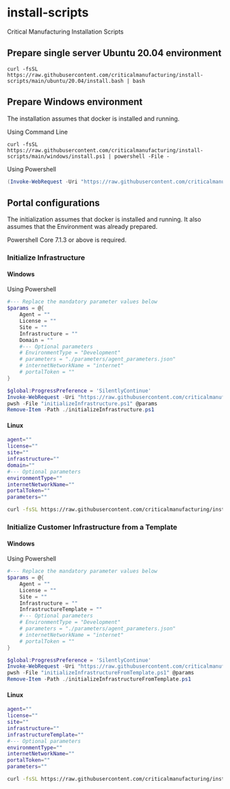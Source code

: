 # install-scripts
Critical Manufacturing Installation Scripts

## Prepare single server Ubuntu 20.04 environment

```
curl -fsSL https://raw.githubusercontent.com/criticalmanufacturing/install-scripts/main/ubuntu/20.04/install.bash | bash
```

## Prepare Windows environment

The installation assumes that docker is installed and running.

Using Command Line

```
curl -fsSL https://raw.githubusercontent.com/criticalmanufacturing/install-scripts/main/windows/install.ps1 | powershell -File -
```
Using Powershell

```powershell
(Invoke-WebRequest -Uri "https://raw.githubusercontent.com/criticalmanufacturing/install-scripts/main/windows/install.ps1").Content | powershell -File -
```

## Portal configurations

The initialization assumes that docker is installed and running.
It also assumes that the Environment was already prepared.

Powershell Core 7.1.3 or above is required.

### Initialize Infrastructure

#### Windows

Using Powershell

```powershell
#--- Replace the mandatory parameter values below
$params = @{
    Agent = ""
    License = ""
    Site = ""
    Infrastructure = ""
    Domain = ""
    #--- Optional parameters
    # EnvironmentType = "Development"
    # parameters = "./parameters/agent_parameters.json"
    # internetNetworkName = "internet"
    # portalToken = ""
}

$global:ProgressPreference = 'SilentlyContinue'
Invoke-WebRequest -Uri "https://raw.githubusercontent.com/criticalmanufacturing/install-scripts/linux-infrasctucture/windows/portal/initializeInfrastructure.ps1" -OutFile "./initializeInfrastructure.ps1"
pwsh -File "initializeInfrastructure.ps1" @params
Remove-Item -Path ./initializeInfrastructure.ps1
```
#### Linux

```bash
agent=""
license=""
site=""
infrastructure=""
domain=""
#--- Optional parameters
environmentType=""
internetNetworkName=""
portalToken=""
parameters=""

curl -fsSL https://raw.githubusercontent.com/criticalmanufacturing/install-scripts/linux-infrasctucture/ubuntu/portal/initializeInfrastructure.bash | bash -s -- --agent "$agent" --license "$license" --site "$site" --infrastructure "$infrastructure" --domain "$domain" --environmentType "$environmentType" --internetNetworkName "$internetNetworkName" --portalToken "$portalToken" --parameters "$parameters"
```

### Initialize Customer Infrastructure from a Template
#### Windows

Using Powershell

```powershell
#--- Replace the mandatory parameter values below
$params = @{
    Agent = ""
    License = ""
    Site = ""
    Infrastructure = ""
    InfrastructureTemplate = ""
    #--- Optional parameters
    # EnvironmentType = "Development"
    # parameters = "./parameters/agent_parameters.json"
    # internetNetworkName = "internet"
    # portalToken = ""
}

$global:ProgressPreference = 'SilentlyContinue'
Invoke-WebRequest -Uri "https://raw.githubusercontent.com/criticalmanufacturing/install-scripts/linux-infrasctucture/windows/portal/initializeInfrastructureFromTemplate.ps1" -OutFile "./initializeInfrastructureFromTemplate.ps1"
pwsh -File "initializeInfrastructureFromTemplate.ps1" @params
Remove-Item -Path ./initializeInfrastructureFromTemplate.ps1
```
#### Linux

```bash
agent=""
license=""
site=""
infrastructure=""
infrastructureTemplate=""
#--- Optional parameters
environmentType=""
internetNetworkName=""
portalToken=""
parameters=""

curl -fsSL https://raw.githubusercontent.com/criticalmanufacturing/install-scripts/linux-infrasctucture/ubuntu/portal/initializeInfrastructure.bash | bash -s -- --agent "$agent" --license "$license" --site "$site" --infrastructure "$infrastructure" --infrastructureTemplate "$infrastructureTemplate" --environmentType "$environmentType" --internetNetworkName "$internetNetworkName" --portalToken "$portalToken" --parameters "$parameters"
```